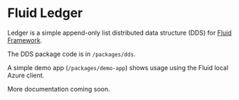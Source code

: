 # Fluid Ledger

Ledger is a simple append-only list distributed data structure (DDS) for
[Fluid Framework](htpps://fluidframework.com).

The DDS package code is in `/packages/dds`.

A simple demo app (`/packages/demo-app`) shows usage using the Fluid local
Azure client.

More documentation coming soon.
